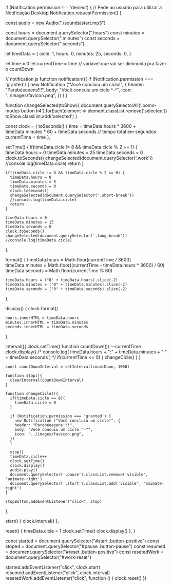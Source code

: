if (Notification.permission !== 'denied') {
    // Pede ao usuário para utilizar a Notificação Desktop
    Notification.requestPermission()
}

const audio = new Audio("./sounds/start.mp3")

const hours = document.querySelector(".hours")
const minutes = document.querySelector(".minutes")
const seconds = document.querySelector(".seconds")

let timeData = {
  cicle: 1,
  hours: 0,
  minutes: 25,
  seconds: 0,
}

let time = 0
let currentTime = time // variável que vai ser diminuida pra fazer o countDown

// notification.js
function notification(){
  if (Notification.permission === 'granted') {
    new Notification ("Você concluiu um cíclo!", {
    header: "Parabéeeeens!!!",
    body: "Você concuiu um ciclo ^-^",
    icon: "../images/favicon.png",
  })
}
}

function changeSelected(toShow){
  document.querySelectorAll('.pomo-modes button h4').forEach(element => element.classList.remove('selected'))
  toShow.classList.add('selected')
}

const clock = {
  toSeconds() {
    time = timeData.hours * 3600 + timeData.minutes * 60 + timeData.seconds // tempo total em segundos
    currentTime = time
  },

  setTime() {
    if(timeData.cicle != 8 && timeData.cicle % 2 == 1) {
      timeData.hours = 0
      timeData.minutes = 25
      timeData.seconds = 0
      clock.toSeconds()
      changeSelected(document.querySelector('.work'))
      //console.log(timeData.cicle)
      return
    }

    if(timeData.cicle != 8 && timeData.cicle % 2 == 0) {
      timeData.hours = 0
      timeData.minutes = 5
      timeData.seconds = 0
      clock.toSeconds()
      changeSelected(document.querySelector('.short-break'))
      //console.log(timeData.cicle)
      return
    }

    timeData.hours = 0
    timeData.minutes = 15
    timeData.seconds = 0
    clock.toSeconds()
    changeSelected(document.querySelector('.long-break'))
    //console.log(timeData.cicle)
  },

  format() {
    timeData.hours = Math.floor(currentTime / 3600)
    timeData.minutes = Math.floor((currentTime - timeData.hours * 3600) / 60)
    timeData.seconds = Math.floor(currentTime % 60)

    timeData.hours = ("0" + timeData.hours).slice(-2)
    timeData.minutes = ("0" + timeData.minutes).slice(-2)
    timeData.seconds = ("0" + timeData.seconds).slice(-2)
  },

  display() {
    clock.format()

    hours.innerHTML = timeData.hours
    minutes.innerHTML = timeData.minutes
    seconds.innerHTML = timeData.seconds
  },

  interval(){
    clock.setTime()
    function countDown(){
      --currentTime
      clock.display()
      /* console.log(
        timeData.hours + ":" + timeData.minutes + ":" + timeData.seconds
      ) */
      if(currentTime <= 0) {
      changeCicle()
      }
    }
    
    const countDownInterval = setInterval(countDown, 1000)

    function stop(){
      clearInterval(countDownInterval)
    }

    function changeCicle(){
      if(timeData.cicle == 8){
        timeData.cicle = 0
      }

      if (Notification.permission === 'granted') {
        new Notification ("Você concluiu um cíclo!", {
        header: "Parabéeeeens!!!",
        body: "Você concuiu um ciclo ^-^",
        icon: "../images/favicon.png",
      })
      }

      stop()
      timeData.cicle++
      clock.setTime()
      clock.display()
      audio.play()
      document.querySelector('.pause').classList.remove('visible', 'animate-right')
      document.querySelector('.start').classList.add('visible', 'animate-right')
    }
    
    stopButton.addEventListener("click", stop)
  },

  start() {
    clock.interval()
  },

  reset() {
    timeData.cicle = 1
    clock.setTime()
    clock.display()
  },
}

const started = document.querySelector("#start .button-positive")
const stoped = document.querySelector("#pause .button-pause")
const resumed = document.querySelector("#reset .button-positive")
const resetedWork = document.querySelector("#work-reset")

started.addEventListener("click", clock.start)
resumed.addEventListener("click", clock.interval)
resetedWork.addEventListener("click", function () {
  clock.reset()
})